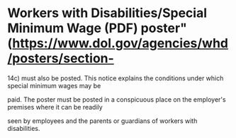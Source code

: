 # Workers with Disabilities/Special Minimum Wage (PDF) poster"(https://www.dol.gov/agencies/whd/posters/section-

14c) must also be posted. This notice explains the conditions under which special minimum wages may be

paid. The poster must be posted in a conspicuous place on the employer's premises where it can be readily

seen by employees and the parents or guardians of workers with disabilities.